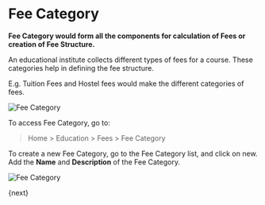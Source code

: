 <!-- add-breadcrumbs -->
# Fee Category

**Fee Category would form all the components for calculation of Fees or creation of Fee Structure.** 

An educational institute collects different types of fees for a course. These categories help in defining the fee structure.

E.g. Tuition Fees and Hostel fees would make the different categories of fees.

![Fee Category](/docs/assets/img/education/education-fee-category-1.png)

To access Fee Category, go to:

> Home > Education > Fees > Fee Category

To create a new Fee Category, go to the Fee Category list, and click on new. Add the **Name** and **Description** of the Fee Category.

![Fee Category](/docs/assets/img/education/education-fee-category-2.gif)

{next}
